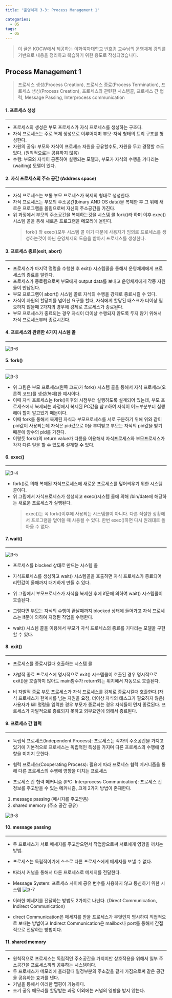 ```yaml
---
title: "운영체제 3-3: Process Management 1"

categories:
  - OS
tags:
  - OS
---
```


> 이 글은 KOCW에서 제공하는 이화여자대학교 반효경 교수님의 운영체제 강의를 기반으로 내용을 정리하고 복습하기 위한 용도로 작성되었습니다.

## Process Management 1

> 프로세스 생성(Process Creation), 프로세스 종료(Process Termination), 프로세스 생성(Process Creation), 프로세스와 관련한 시스템콜, 프로세스 간 협력, Message Passing, Interprocess communication

#### 1. 프로세스 생성

---

- 프로세스의 생성은 부모 프로세스가 자식 프로세스를 생성하는 구조다.
- 자식 프로세스는 주로 복제 생성으로 이루어지며 부모-자식 형태의 트리 구조를 형성한다.
- 자원의 공유: 부모와 자식이 프로세스 자원을 공유할수도, 자원을 두고 경쟁할 수도 있다. (원칙적으로는 공유하지 않음)
- 수행: 부모와 자식이 공존하여 실행되는 모델과, 부모가 자식의 수행을 기다리는(waiting) 모델이 있다.

#### 2. 자식 프로세스의 주소 공간 (Address space)

---

- 자식 프로세스는 보통 부모 프로세스가 복제의 형태로 생성한다.
- 자식 프로세스는 부모의 주소공간(binary AND OS data)을 복제한 후 그 위에 새로운 프로그램을 올림으로써 자신의 주소공간을 가진다.
- 위 과정에서 부모의 주소공간을 복제하는것을 시스템 콜 fork()라 하며 이후 exec() 시스템 콜을 통해 새로운 프로그램을 메모리에 올린다.
  > fork() 와 exec()모두 시스템 콜 이기 때문에 사용자가 임의로 프로세스를 생성하는것이 아닌 운영체제의 도움을 받아서 프로세스를 생성한다.

#### 3. 프로세스 종료(exit, abort)

---

- 프로세스가 마지막 명령을 수행한 후 exit() 시스템콜을 통해서 운영체제에게 프로세스의 종료를 알린다.
- 프로세스가 종료됨으로써 부모에게 output data를 보내고 운영체제에게 각종 자원들이 반납된다.
- 부모 프로그램이 abort() 시스템 콜로 자식의 수행을 강제로 종료시킬 수 있다.
- 자식이 자원의 할당치를 넘어선 요구를 할때, 자식에게 할당된 태스크가 더이상 필요하지 않을때 2가지의 경우에 강제로 프로세스가 종료된다.
- 부모 프로세스가 종료되는 경우 자식이 더이상 수행되지 않도록 두지 않기 위해서 자식 프로세스부터 종료시킨다.

#### 4. 프로세스와 관련한 4가지 시스템 콜

---

![3-6](https://github.com/mjh851819/mjh851819.github.io/assets/70308520/80afcc55-7499-4bd1-b46e-928f7461d506)

#### 5. fork()

---

![3-3](https://github.com/mjh851819/mjh851819.github.io/assets/70308520/41654cb2-ace5-4f2f-b1a5-9bdbaf6f4273)

- 위 그림은 부모 프로세스(왼쪽 코드)가 fork() 시스템 콜을 통해서 자식 프로세스(오른쪽 코드)를 생성(복제)한 예시이다.
- 이때 자식 프로세스는 fork()이후의 시점부터 실행하도록 설계되어 있는데, 부모 프로세스에서 복제되는 과정에서 복제된 PC값을 참고하여 자식이 어느부분부터 실행해야 할지 알고있기 때문이다.
- 이때 fork를 통해서 복제된 자식과 부모프로세스를 서로 구분하기 위해 위와 같이 pid값이 사용되는데 자식은 pid값으로 0을 부여받고 부모는 자식의 pid값을 받기 때문에 양수의 pid를 가진다.
- 이렇듯 fork()의 return value가 다름을 이용해서 자식프로세스와 부모프로세스가 각각 다른 일을 할 수 있도록 설계할 수 있다.

#### 6. exec()

---

![3-4](https://github.com/mjh851819/mjh851819.github.io/assets/70308520/9db8df34-5850-479b-a9b7-bd55ca9b03ac)

- fork()로 의해 복제된 자식프로세스에 새로운 프로세스를 덮어씌우기 위한 시스템 콜이다.
- 위 그림에서 자식프로세스가 생성되고 exec()시스템 콜에 의해 /bin/date에 해당하는 새로운 프로세스가 실행된다.
  > exec()는 꼭 fork()이후에 사용되는 시스템콜이 아니다. 다른 적절한 상황에서 프로그램을 덮어쓸 때 사용될 수 있다.
  > 한번 exec()하면 다시 원래대로 돌아올 수 없다.

#### 7. wait()

---

![3-5](https://github.com/mjh851819/mjh851819.github.io/assets/70308520/bba3a991-7748-4f1f-8b88-9ab3e4987051)

- 프로세스를 blocked 상태로 만드는 시스템 콜
- 자식프로세스를 생성하고 wait() 시스템콜을 호출하면 자식 프로세스가 종료되어 리턴값이 올때까지 대기하게 만들 수 있다.

- 위 그림에서 부모프로세스가 자식을 복제한 후에 if문에 의하여 wait() 시스템콜이 호출된다.
- 그렇다면 부모는 자식의 수행이 끝날때까지 blocked 상태에 들어가고 자식 프로세스는 if문에 의하여 지정된 작업을 수행한다.

- wait() 시스템 콜을 이용해서 부모가 자식 프로세스의 종료를 기다리는 모델을 구현할 수 있다.

#### 8. exit()

---

- 프로세스를 종료시킬때 호출하는 시스템 콜

- 자발적 종료
  프로세스에 명시적으로 exit() 시스템콜이 호출된 경우
  명시적으로 exit()을 호출하지 않아도 main함수가 return되는 위치에서 자동으로 호출된다.
- 비 자발적 종료
  부모 프로세스가 자식 프로세스를 강제로 종료시킬때 호출한다.(자식 프로세스가 한계치를 넘는 자원을 요청, 더이상 자식의 태스크가 필요하지 않음)
  사용자가 kill 명령을 입력한 경우
  부모가 종료되는 경우 자식들이 먼저 종료된다.
  프로세스가 자발적으로 종료되지 못하고 외부요인에 의해서 종료된다.

#### 9. 프로세스 간 협력

---

- 독립적 프로세스(Independent Process): 프로세스는 각자의 주소공간을 가지고 있기에 기본적으로 프로세스는 독립적인 특성을 가지며 다른 프로세스의 수행에 영향을 미치지 못한다.
- 협력 프로세스(Cooperating Process): 필요에 따라 프로세스 협력 메커니즘을 통해 다른 프로세스의 수행에 영향을 미치는 프로세스

- 프로세스 간 협력 메커니즘 (IPC: Interprocess Communication): 프로세스 간 정보를 주고받을 수 있는 메커니즘, 크게 2가지 방법이 존재한다.

1. message passing (메시지를 주고받음)
2. shared memory (주소 공간 공유)

![3-8](https://github.com/mjh851819/mjh851819.github.io/assets/70308520/7005e80e-9829-4aac-bb5d-669faa1cb917)

#### 10. message passing

---

- 두 프로세스가 서로 메세지를 주고받으면서 작업함으로써 서로에게 영향을 끼치는 방법.
- 프로세스는 독립적이기에 스스로 다른 프로세스에게 메세지를 보낼 수 없다.
- 따라서 커널을 통해서 다른 프로세스로 메세지를 전달한다.
- Message System: 프로세스 사이에 공유 변수를 사용하지 않고 통신하기 위한 시스템
  ![3-7](https://github.com/mjh851819/mjh851819.github.io/assets/70308520/969371f4-0e03-4972-a394-34ede53e1856)

- 이러한 메세지를 전달하는 방법도 2가지로 나뉜다. (Direct Communication, Indirect Communication)
- direct Communication은 메세지를 받을 프로세스가 무엇인지 명시하여 직접적으로 보내는 방법이고 Indirect Communication은 mailbox나 port를 통해서 간접적으로 전달하는 방법이다.

#### 11. shared memory

---

- 원칙적으로 프로세스는 독립적인 주소공간을 가지지만 상호작용을 위해서 일부 주소공간을 프로세스끼리 공유하는 시스템이다.
- 두 프로세스가 메모리에 올라갈때 일정부분의 주소값을 같게 가짐으로써 같은 공간을 공유하는 효과를 낸다.
- 커널을 통해서 이러한 맵핑이 가능하다.
- 초기 공유 메모리를 할당받는 과정 이외에는 커널의 영향을 받지 않는다.

